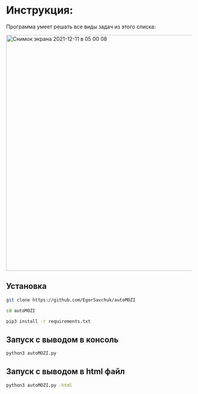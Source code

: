 ## <h1>Инструкция: </h1>
<bold>Программа умеет решать все виды задач из этого списка: </bold>

<img width="639" alt="Снимок экрана 2021-12-11 в 05 00 08" src="https://user-images.githubusercontent.com/85901055/145655421-8a04266e-aac0-41cd-af1e-33840e7e63cf.png">

## Установка
```bash
git clone https://github.com/EgorSavchuk/autoMOZI

cd autoMOZI

pip3 install -r requirements.txt
```

## Запуск с выводом в консоль
```bash
python3 autoMOZI.py
```

## Запуск с выводом в html файл
```bash
python3 autoMOZI.py -html
```

